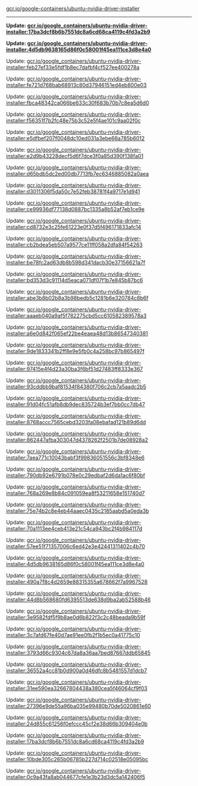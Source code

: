 [gcr.io/google-containers/ubuntu-nvidia-driver-installer](https://hub.docker.com/r/cruse/ubuntu-nvidia-driver-installer/tags/) 

----
**Update: [gcr.io/google_containers/ubuntu-nvidia-driver-installer:17ba3dcf8b6b7551dc8a6cd68ca4119c4fd3a2b9](https://hub.docker.com/r/cruse/ubuntu-nvidia-driver-installer/tags/)**

**Update: [gcr.io/google_containers/ubuntu-nvidia-driver-installer:4d5db9638165d86f0c58001f45ea111ce3d8e4a0](https://hub.docker.com/r/cruse/ubuntu-nvidia-driver-installer/tags/)**

Update: [gcr.io/google_containers/ubuntu-nvidia-driver-installer:feb27ef33e5fdf1b8ec7dafbf4cf527ee400278a](https://hub.docker.com/r/cruse/ubuntu-nvidia-driver-installer/tags/)

Update: [gcr.io/google_containers/ubuntu-nvidia-driver-installer:fe721d768bab68913c80d37946151ed4eb800e03](https://hub.docker.com/r/cruse/ubuntu-nvidia-driver-installer/tags/)

Update: [gcr.io/google_containers/ubuntu-nvidia-driver-installer:fbca48342ca066be633c30f683b70b7c8ea5d6d0](https://hub.docker.com/r/cruse/ubuntu-nvidia-driver-installer/tags/)

Update: [gcr.io/google_containers/ubuntu-nvidia-driver-installer:f56351f7b2fc48e75b3c52e5f4ae101c9aa02f0c](https://hub.docker.com/r/cruse/ubuntu-nvidia-driver-installer/tags/)

Update: [gcr.io/google_containers/ubuntu-nvidia-driver-installer:e5dfbef207f0048dc10ed031a3ebe66a785b6012](https://hub.docker.com/r/cruse/ubuntu-nvidia-driver-installer/tags/)

Update: [gcr.io/google_containers/ubuntu-nvidia-driver-installer:e2d9b43228decf5d6f7dce3f0a85d390f138fa01](https://hub.docker.com/r/cruse/ubuntu-nvidia-driver-installer/tags/)

Update: [gcr.io/google_containers/ubuntu-nvidia-driver-installer:d65bdb5dc2ed00db7713fb7ec6346885082a0aea](https://hub.docker.com/r/cruse/ubuntu-nvidia-driver-installer/tags/)

Update: [gcr.io/google_containers/ubuntu-nvidia-driver-installer:d3011306f5da50c7e52feb38781f4a9717e1d941](https://hub.docker.com/r/cruse/ubuntu-nvidia-driver-installer/tags/)

Update: [gcr.io/google_containers/ubuntu-nvidia-driver-installer:ce99936df77138d0887bc1335a8b52af7eb1ce9e](https://hub.docker.com/r/cruse/ubuntu-nvidia-driver-installer/tags/)

Update: [gcr.io/google_containers/ubuntu-nvidia-driver-installer:cd8732e3c25fe61223e0f37d5f496171833afc14](https://hub.docker.com/r/cruse/ubuntu-nvidia-driver-installer/tags/)

Update: [gcr.io/google_containers/ubuntu-nvidia-driver-installer:cb2bdea5eb507a9577ce11ff058a2dfa84f54263](https://hub.docker.com/r/cruse/ubuntu-nvidia-driver-installer/tags/)

Update: [gcr.io/google_containers/ubuntu-nvidia-driver-installer:be78fc2ad63db8b598d341dacb30e37156621a7f](https://hub.docker.com/r/cruse/ubuntu-nvidia-driver-installer/tags/)

Update: [gcr.io/google_containers/ubuntu-nvidia-driver-installer:bd353d3c91114d5eaca071df07f1b7e845b87bc6](https://hub.docker.com/r/cruse/ubuntu-nvidia-driver-installer/tags/)

Update: [gcr.io/google_containers/ubuntu-nvidia-driver-installer:abe3b8b02b8a3b98bedb5c1281b6e320784c8b6f](https://hub.docker.com/r/cruse/ubuntu-nvidia-driver-installer/tags/)

Update: [gcr.io/google_containers/ubuntu-nvidia-driver-installer:aaaeb040a9af5f782275cbd5cc610582389578a3](https://hub.docker.com/r/cruse/ubuntu-nvidia-driver-installer/tags/)

Update: [gcr.io/google_containers/ubuntu-nvidia-driver-installer:a6e0d842f065ef22be4eaea48d13b86547340381](https://hub.docker.com/r/cruse/ubuntu-nvidia-driver-installer/tags/)

Update: [gcr.io/google_containers/ubuntu-nvidia-driver-installer:9de1833341b2ff8e9e5fb0c4a258bc97b865497f](https://hub.docker.com/r/cruse/ubuntu-nvidia-driver-installer/tags/)

Update: [gcr.io/google_containers/ubuntu-nvidia-driver-installer:97415e4f4d23a30ba3f6bf51d27483ff8333e367](https://hub.docker.com/r/cruse/ubuntu-nvidia-driver-installer/tags/)

Update: [gcr.io/google_containers/ubuntu-nvidia-driver-installer:93cddbb9baf81534f84380f706c2cb7a5aadc2b5](https://hub.docker.com/r/cruse/ubuntu-nvidia-driver-installer/tags/)

Update: [gcr.io/google_containers/ubuntu-nvidia-driver-installer:91d04fc51afb8db9dec835724b3ef7bb0cc7db47](https://hub.docker.com/r/cruse/ubuntu-nvidia-driver-installer/tags/)

Update: [gcr.io/google_containers/ubuntu-nvidia-driver-installer:8768accc7565cebd3203fa08ebafad121b89d6dd](https://hub.docker.com/r/cruse/ubuntu-nvidia-driver-installer/tags/)

Update: [gcr.io/google_containers/ubuntu-nvidia-driver-installer:862447afba303047d4378262f2501b7de08928a2](https://hub.docker.com/r/cruse/ubuntu-nvidia-driver-installer/tags/)

Update: [gcr.io/google_containers/ubuntu-nvidia-driver-installer:7aea771c10043babf3f99836051556c3bf8348e6](https://hub.docker.com/r/cruse/ubuntu-nvidia-driver-installer/tags/)

Update: [gcr.io/google_containers/ubuntu-nvidia-driver-installer:790db92e6791b078e0c29edbaf2d6da1ac6f80bf](https://hub.docker.com/r/cruse/ubuntu-nvidia-driver-installer/tags/)

Update: [gcr.io/google_containers/ubuntu-nvidia-driver-installer:768a269e8b84c091059ea8f53211658e151740d7](https://hub.docker.com/r/cruse/ubuntu-nvidia-driver-installer/tags/)

Update: [gcr.io/google_containers/ubuntu-nvidia-driver-installer:75e74b2c8e4eb44aaec0435c2185aabd5a0eda3b](https://hub.docker.com/r/cruse/ubuntu-nvidia-driver-installer/tags/)

Update: [gcr.io/google_containers/ubuntu-nvidia-driver-installer:70a1113ee4ceb413e21c54ca943bc2f4b984117d](https://hub.docker.com/r/cruse/ubuntu-nvidia-driver-installer/tags/)

Update: [gcr.io/google_containers/ubuntu-nvidia-driver-installer:57ee51f71357006c6ed42e3e42441311402c4b70](https://hub.docker.com/r/cruse/ubuntu-nvidia-driver-installer/tags/)

Update: [gcr.io/google_containers/ubuntu-nvidia-driver-installer:4d5db9638165d86f0c58001f45ea111ce3d8e4a0](https://hub.docker.com/r/cruse/ubuntu-nvidia-driver-installer/tags/)

Update: [gcr.io/google_containers/ubuntu-nvidia-driver-installer:490a7f8c4d2659e88315355a678662f7a9967528](https://hub.docker.com/r/cruse/ubuntu-nvidia-driver-installer/tags/)

Update: [gcr.io/google_containers/ubuntu-nvidia-driver-installer:44d8b568680fd6395513de638d9ba2ab52588b46](https://hub.docker.com/r/cruse/ubuntu-nvidia-driver-installer/tags/)

Update: [gcr.io/google_containers/ubuntu-nvidia-driver-installer:3e9582fdf5f9b8ae0d6b822f3c2c48beada9b59f](https://hub.docker.com/r/cruse/ubuntu-nvidia-driver-installer/tags/)

Update: [gcr.io/google_containers/ubuntu-nvidia-driver-installer:3c7afd67fe40d7ae91ee0fb2f1b5ec0a41775c10](https://hub.docker.com/r/cruse/ubuntu-nvidia-driver-installer/tags/)

Update: [gcr.io/google_containers/ubuntu-nvidia-driver-installer:3793d66c9304c67da8a36aa7bed87667ddb65845](https://hub.docker.com/r/cruse/ubuntu-nvidia-driver-installer/tags/)

Update: [gcr.io/google_containers/ubuntu-nvidia-driver-installer:36552a4cc81b0d900a0d46dfc8b5481557d1dcb7](https://hub.docker.com/r/cruse/ubuntu-nvidia-driver-installer/tags/)

Update: [gcr.io/google_containers/ubuntu-nvidia-driver-installer:31ee590ea32667804438a380cea5f46064cf9f03](https://hub.docker.com/r/cruse/ubuntu-nvidia-driver-installer/tags/)

Update: [gcr.io/google_containers/ubuntu-nvidia-driver-installer:27396e9de55a96ba035e99480b70de5020861e60](https://hub.docker.com/r/cruse/ubuntu-nvidia-driver-installer/tags/)

Update: [gcr.io/google_containers/ubuntu-nvidia-driver-installer:24d855c61256f0efccc45cf2e38d66b309404e0b](https://hub.docker.com/r/cruse/ubuntu-nvidia-driver-installer/tags/)

Update: [gcr.io/google_containers/ubuntu-nvidia-driver-installer:17ba3dcf8b6b7551dc8a6cd68ca4119c4fd3a2b9](https://hub.docker.com/r/cruse/ubuntu-nvidia-driver-installer/tags/)

Update: [gcr.io/google_containers/ubuntu-nvidia-driver-installer:10bde305c265b06785b227d714c02518e05095bc](https://hub.docker.com/r/cruse/ubuntu-nvidia-driver-installer/tags/)

Update: [gcr.io/google_containers/ubuntu-nvidia-driver-installer:0c9a43fa8ab044677cfe1e3b23d3dc5a142406f5](https://hub.docker.com/r/cruse/ubuntu-nvidia-driver-installer/tags/)

